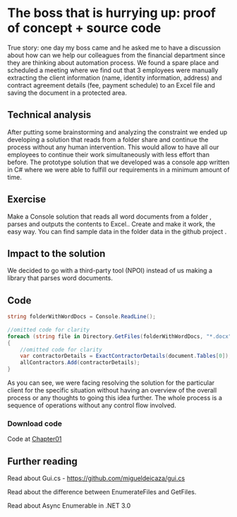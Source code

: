 # The boss that is hurrying up: proof of concept + source code


True story: one day my boss came and he asked me to have a discussion about how can we help our colleagues from the financial department since they are thinking about automation process. We found a spare place and scheduled a meeting where we find out that 3 employees were manually extracting the client information (name, identity information, address) and contract agreement details (fee, payment schedule) to an Excel file and saving the document in a protected area. 
## Technical analysis
After putting some brainstorming and analyzing the constraint we ended up developing a solution that reads from a folder share and continue the process without any human intervention. This would allow to have all our employees to continue their work simultaneously with less effort than before. The prototype solution that we developed was a console app written in C# where we were able to fulfill our requirements in a minimum amount of time.

## Exercise 
Make a Console solution that reads all word documents from a folder , parses and outputs the contents to Excel.. Create and make it work, the easy way. You can find sample data in the folder data in the github project .

## Impact to the solution
We decided to go with a third-party tool (NPOI) instead of us making a library that parses word documents.

## Code
```csharp
string folderWithWordDocs = Console.ReadLine();
            
//omitted code for clarity
foreach (string file in Directory.GetFiles(folderWithWordDocs, "*.docx"))
{
    //omitted code for clarity
    var contractorDetails = ExactContractorDetails(document.Tables[0]);
    allContractors.Add(contractorDetails);
}
```
As you can see, we were facing resolving the solution for the particular client for the specific situation without having an overview of the overall process or any thoughts to going this idea further. The whole process is a sequence of operations without any control flow involved.

### Download code 
Code at [Chapter01](https://ignatandrei.github.io/console_to_saas/sources/Chapter01.zip)
## Further reading
Read about Gui.cs - https://github.com/migueldeicaza/gui.cs

Read about the difference between EnumerateFiles and GetFiles.

Read about Async Enumerable in .NET 3.0
